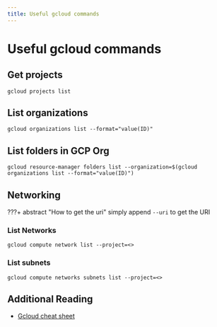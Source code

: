 ```yaml
---
title: Useful gcloud commands
---
```


# Useful gcloud commands

## Get projects

```shell
gcloud projects list
```

## List organizations 

```shell
gcloud organizations list --format="value(ID)"
```

## List folders in GCP Org

```shell
gcloud resource-manager folders list --organization=$(gcloud organizations list --format="value(ID)")
```

## Networking

???+ abstract "How to get the uri"
    simply append `--uri` to get the URI

### List Networks

```shell
gcloud compute network list --project=<>
```

### List subnets

```shell
gcloud compute networks subnets list --project=<>
```


## Additional Reading

* [Gcloud cheat sheet](https://gist.github.com/pydevops/cffbd3c694d599c6ca18342d3625af97)

